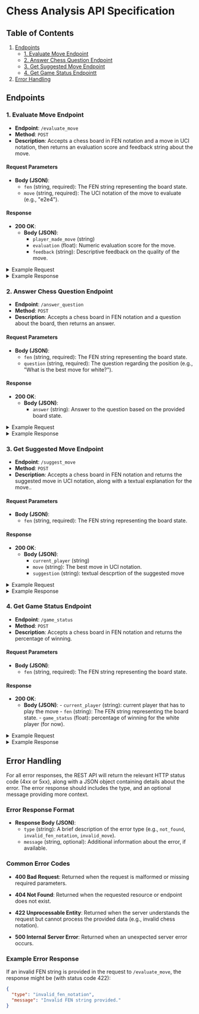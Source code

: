 # Chess Analysis API Specification

## Table of Contents

1. [Endpoints](#endpoints)
   - [1. Evaluate Move Endpoint](#1-evaluate-move-endpoint)
   - [2. Answer Chess Question Endpoint](#2-answer-chess-question-endpoint)
   - [3. Get Suggested Move Endpoint](#3-get-suggested-move-endpoint)
   - [4. Get Game Status Endpointt](#4-get-suggested-move-with-explanation-endpoint)
2. [Error Handling](#error-handling)

## Endpoints

### 1. Evaluate Move Endpoint

- **Endpoint**: `/evaluate_move`
- **Method**: `POST`
- **Description**: Accepts a chess board in FEN notation and a move in UCI notation, then returns an evaluation score and feedback string about the move.

#### Request Parameters

- **Body (JSON)**:
  - `fen` (string, required): The FEN string representing the board state.
  - `move` (string, required): The UCI notation of the move to evaluate (e.g., "e2e4").

#### Response

- **200 OK**:
  - **Body (JSON)**:
    - `player_made_move` (string)
    - `evaluation` (float): Numeric evaluation score for the move.
    - `feedback` (string): Descriptive feedback on the quality of the move.

<details>
<summary>Example Request</summary>

```json
POST /evaluate_move
{
  "fen": "r1bqkbnr/pppppppp/2n5/8/4P3/5N2/PPPP1PPP/RNBQKB1R b KQkq - 2 2",
  "move": "e7e5"
}
```

</details>

<details>
<summary>Example Response</summary>

```json
{
  "player_made_move": "w",
  "evaluation": -1.39,
  "feedback": " Moving the b-pawn to b4 is not an advantageous move, as it reduces the mobility of your other pieces and creates a weakness on the b3 square, making it difficult to defend. It also further exposes your king, which could be dangerous in the long run. Generally, early in the game, it's ideal to focus on controlling the center of the board and developing your pieces, rather than shuffling pawns around, which can limit the potential of your game. Rethink your strategy and consider moves that prioritize controlling the center with pieces like your knight and bishop, which will promote a stronger, more developed board state. Look to maintain a more solid, stable position and aim for long-term strength in each move you make."
}
```

</details>

### 2. Answer Chess Question Endpoint

- **Endpoint**: `/answer_question`
- **Method**: `POST`
- **Description**: Accepts a chess board in FEN notation and a question about the board, then returns an answer.

#### Request Parameters

- **Body (JSON)**:
  - `fen` (string, required): The FEN string representing the board state.
  - `question` (string, required): The question regarding the position (e.g., "What is the best move for white?").

#### Response

- **200 OK**:
  - **Body (JSON)**:
    - `answer` (string): Answer to the question based on the provided board state.

<details>
<summary>Example Request</summary>

```json
POST /answer_question
{
  "fen": "r1bqkbnr/pppppppp/2n5/8/4P3/5N2/PPPP1PPP/RNBQKB1R b KQkq - 2 2",
  "question": "What can i do to improve my pawn structure in this state?"
}
```

</details>

<details>
<summary>Example Response</summary>

```json
{
  "answer": "Try to ensure the pawns defend eachother, and don't stack pawns."
}
```

</details>

### 3. Get Suggested Move Endpoint

- **Endpoint**: `/suggest_move`
- **Method**: `POST`
- **Description**: Accepts a chess board in FEN notation and returns the suggested move in UCI notation, along with a textual explanation for the move..

#### Request Parameters

- **Body (JSON)**:
  - `fen` (string, required): The FEN string representing the board state.

#### Response

- **200 OK**:
  - **Body (JSON)**:
      - `current_player` (string)
      - `move` (string): The best move in UCI notation.
      - `suggestion` (string): textual descprtion of the suggested move

<details>
<summary>Example Request</summary>

```json
POST /suggest_move
{
  "fen": "r1bqkbnr/pppppppp/2n5/8/4P3/5N2/PPPP1PPP/RNBQKB1R b KQkq - 2 2"
}
```

</details>

<details>
<summary>Example Response</summary>

```json
{
  "current_player": "w",
  "suggested_move": "e2e4",
  "suggestion": " Great move! Advancing your pawn to e4 opens up the center of the board and supports the development of your other pieces. It also puts pressure on your opponent's position, requiring them to respond. These types of moves are fundamental to building a strong foundation in chess. Just keep in mind that your opponent may have different ideas and plans, so stay flexible and be ready to adapt. Keep up the good work and have fun!"
}
```

</details>

### 4. Get Game Status Endpoint

- **Endpoint**: `/game_status`
- **Method**: `POST`
- **Description**: Accepts a chess board in FEN notation and returns the percentage of winning.

#### Request Parameters

- **Body (JSON)**:
  - `fen` (string, required): The FEN string representing the board state.

#### Response

- **200 OK**:
  - **Body (JSON)**:
        -  `current_player` (string): current player that has to play the move
        - `fen` (string): The FEN string representing the board state.
        - `game_status` (float): percentage of winning for the white player (for now).

<details>
<summary>Example Request</summary>

```json
POST /game_status
{
  "fen": "r1bqkbnr/pppppppp/2n5/8/4P3/5N2/PPPP1PPP/RNBQKB1R b KQkq - 2 2"
}
```

</details>

<details>
<summary>Example Response</summary>

```json
{
  "current_player": "w",
  "fen": "rnbqkbnr/pppppppp/8/8/8/8/PPPPPPPP/RNBQKBNR w KQkq - 0 1",
  "game_status": 51.74827500461166
}
```

</details>

## Error Handling

For all error responses, the REST API will return the relevant HTTP status code (4xx or 5xx), along with a JSON object containing details about the error. The error response should includes the type, and an optional message providing more context.

### Error Response Format

- **Response Body (JSON)**:
  - `type` (string): A brief description of the error type (e.g., `not_found`, `invalid_fen_notation`, `invalid_move`).
  - `message` (string, optional): Additional information about the error, if available.

### Common Error Codes

- **400 Bad Request**: Returned when the request is malformed or missing required parameters.

- **404 Not Found**: Returned when the requested resource or endpoint does not exist.

- **422 Unprocessable Entity**: Returned when the server understands the request but cannot process the provided data (e.g., invalid chess notation).

- **500 Internal Server Error**: Returned when an unexpected server error occurs.

### Example Error Response

If an invalid FEN string is provided in the request to `/evaluate_move`, the response might be (with status code 422):

```json
{
  "type": "invalid_fen_notation",
  "message": "Invalid FEN string provided."
}
```
